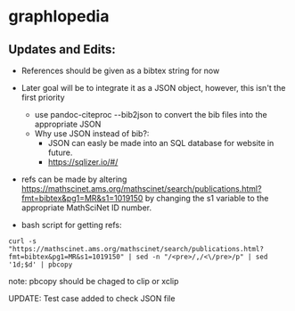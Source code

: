 # graphlopedia
## Updates and Edits:
* References should be given as a bibtex string for now
* Later goal will be to integrate it as a JSON object, however, this isn't the first priority
  * use pandoc-citeproc --bib2json to convert the bib files into the appropriate JSON
  * Why use JSON instead of bib?:
    - JSON can easly be made into an SQL database for website in future.
    - https://sqlizer.io/#/

* refs can be made by altering https://mathscinet.ams.org/mathscinet/search/publications.html?fmt=bibtex&pg1=MR&s1=1019150 by changing the s1 variable to the appropriate MathSciNet ID number.

* bash script for getting refs: 

~~~~
curl -s "https://mathscinet.ams.org/mathscinet/search/publications.html?fmt=bibtex&pg1=MR&s1=1019150" | sed -n "/<pre>/,/<\/pre>/p" | sed '1d;$d' | pbcopy
~~~~

note: pbcopy should be chaged to clip or xclip

UPDATE:
Test case added to check JSON file
